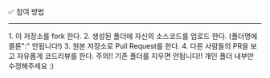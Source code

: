 ✅ 참여 방법
<br>
<hr>
1. 이 저장소를 fork 한다.
2. 생성된 폴더에 자신의 소스코드를 업로드 한다. (폴더명에 콜론":" 안됩니다!)
3. 원본 저장소로 Pull Request를 한다.
4. 다른 사람들의 PR을 보고 자유롭게 코드리뷰를 한다.
주의!! 기존 폴더를 지우면 안됩니다!! 개인 폴더 내부만 수정해주세요 :)
